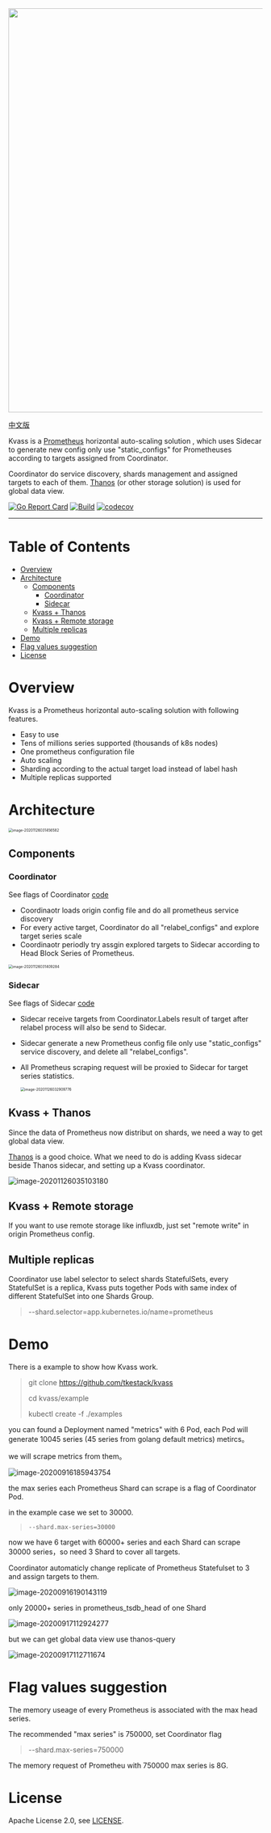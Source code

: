<div align=center><img width=800 hight=400 src="./README.assets/logo.png" /></div>

[中文版](./README_CN.md)

Kvass is a [Prometheus](https://github.com/prometheus/prometheus) horizontal auto-scaling solution ,  which uses Sidecar to generate new config only use "static_configs" for Prometheuses according to targets assigned from Coordinator.

Coordinator do service discovery, shards management and assigned targets to each of them.
[Thanos](https://github.com/thanos-io/thanos) (or other storage solution) is used for global data view.

  [![Go Report Card](https://goreportcard.com/badge/github.com/tkestack/kvass)](https://goreportcard.com/report/github.com/tkestack/kvass)  [![Build](https://github.com/tkestack/kvass/workflows/Build/badge.svg?branch=master)]()   [![codecov](https://codecov.io/gh/tkestack/kvass/branch/master/graph/badge.svg)](https://codecov.io/gh/tkestack/kvass)

------

# Table of Contents
   * [Overview](#overview)
   * [Architecture](#architecture)
      * [Components](#components)
         * [Coordinator](#coordinator)
         * [Sidecar](#sidecar)
      * [Kvass + Thanos](#kvass--thanos)
      * [Kvass + Remote storage](#kvass--remote-storage)
      * [Multiple replicas](#multiple-replicas)
   * [Demo](#Demo)
   * [Flag values suggestion](#Flag-values-suggestion)
   * [License](#license)


# Overview

Kvass is a Prometheus horizontal auto-scaling solution with following features. 

* Easy to use
* Tens of millions series supported (thousands of k8s nodes)
* One prometheus configuration file
* Auto scaling
* Sharding according to the actual target load instead of label hash
* Multiple replicas supported

# Architecture

<img src="./README.assets/image-20201126031456582.png" alt="image-20201126031456582" style="zoom:50%;" />

## Components

### Coordinator

See flags of Coordinator [code](https://github.com/tkestack/kvass/blob/master/cmd/kvass/coordinator.go#L61)

* Coordinaotr loads origin config file and do all prometheus service discovery
* For every active target, Coordinator do all "relabel_configs" and explore target series scale
* Coordinaotr periodly try assgin explored targets to Sidecar according to Head Block Series of Prometheus.

<img src="./README.assets/image-20201126031409284.png" alt="image-20201126031409284" style="zoom:50%;" />

### Sidecar

See flags of Sidecar [code](https://github.com/tkestack/kvass/blob/master/cmd/kvass/sidecar.go#L48)

* Sidecar receive targets from Coordinator.Labels result of target after relabel process will also be send to Sidecar.

* Sidecar generate a new Prometheus config file only use "static_configs" service discovery, and delete all "relabel_configs".

* All Prometheus scraping request will be proxied to Sidecar for target series statistics.

  

  <img src="./README.assets/image-20201126032909776.png" alt="image-20201126032909776" style="zoom:50%;" />

## Kvass + Thanos

Since the data of Prometheus now distribut on shards, we need a way to get global data view.

[Thanos](https://github.com/thanos-io/thanos) is a good choice. What we need to do is adding Kvass sidecar beside Thanos sidecar, and setting up a Kvass coordinator.

![image-20201126035103180](./README.assets/image-20201126035103180.png)

## Kvass + Remote storage

If you want to use remote storage like influxdb, just set "remote write" in origin Prometheus config.

## Multiple replicas

Coordinator use label selector to select shards StatefulSets, every StatefulSet is a replica, Kvass puts together Pods with same index of different StatefulSet into one Shards Group.

> --shard.selector=app.kubernetes.io/name=prometheus

# Demo

There is a example to show how Kvass work.

> git clone https://github.com/tkestack/kvass
>
> cd kvass/example
>
> kubectl create -f ./examples

you can found a Deployment named "metrics" with 6 Pod, each Pod will generate 10045 series (45 series from golang default metrics) metircs。

we will scrape metrics from them。

![image-20200916185943754](./README.assets/image-20200916185943754.png)

the max series each Prometheus Shard can scrape is a flag of Coordinator Pod.

in the example case we set to 30000.

> ```
> --shard.max-series=30000
> ```

now we have 6 target with 60000+ series  and each Shard can scrape 30000 series，so need 3 Shard to cover all targets.

Coordinator  automaticly change replicate of Prometheus Statefulset to 3 and assign targets to them.

![image-20200916190143119](./README.assets/image-20200916190143119.png)

only 20000+ series in prometheus_tsdb_head of one Shard

![image-20200917112924277](./README.assets/image-20200917112924277.png)

but we can get global data view use thanos-query

![image-20200917112711674](./README.assets/image-20200917112711674.png)

#  Flag values suggestion

The memory useage of every Prometheus is associated with the max head series.

The recommended "max series" is 750000, set  Coordinator flag

> --shard.max-series=750000

The memory request of Prometheu with 750000 max series is 8G.

# License

Apache License 2.0, see [LICENSE](./LICENSE).

